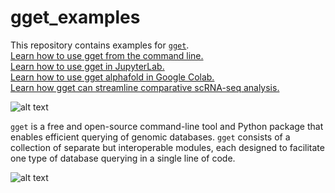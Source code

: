 # gget_examples

This repository contains examples for [`gget`](https://github.com/pachterlab/gget).  
[Learn how to use gget from the command line.](https://github.com/pachterlab/gget_examples/blob/main/gget_workflow_terminal.ipynb)  
[Learn how to use gget in JupyterLab.](https://github.com/pachterlab/gget_examples/blob/main/gget_workflow_JupyterLab.ipynb)  
[Learn how to use gget alphafold in Google Colab.](https://github.com/pachterlab/gget_examples/blob/main/gget_alphafold.ipynb)  
[Learn how gget can streamline comparative scRNA-seq analysis.](https://github.com/pachterlab/gget_examples/tree/main/scRNAseq_workflow)  

![alt text](https://github.com/pachterlab/gget_examples/blob/main/gget_scseq_workflow_v2.png?raw=true)

`gget` is a free and open-source command-line tool and Python package that enables efficient querying of genomic databases. `gget`  consists of a collection of separate but interoperable modules, each designed to facilitate one type of database querying in a single line of code.  
  
![alt text](https://github.com/pachterlab/gget/blob/main/figures/gget_overview.png?raw=true)
